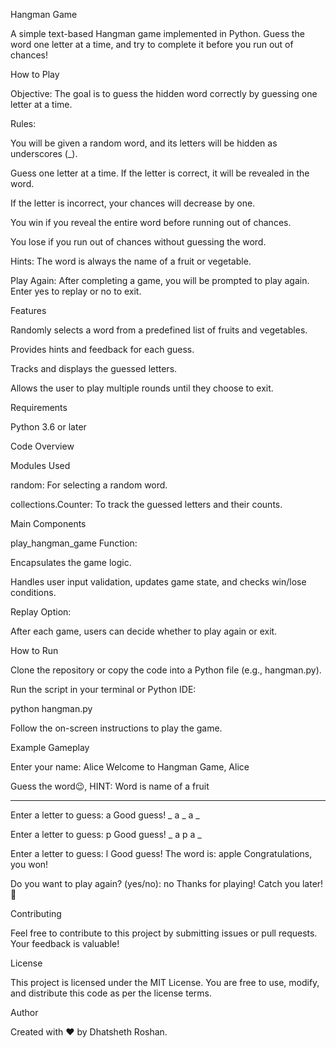 Hangman Game

A simple text-based Hangman game implemented in Python. Guess the word one letter at a time, and try to complete it before you run out of chances!

How to Play

Objective: The goal is to guess the hidden word correctly by guessing one letter at a time.

Rules:

You will be given a random word, and its letters will be hidden as underscores (_).

Guess one letter at a time. If the letter is correct, it will be revealed in the word.

If the letter is incorrect, your chances will decrease by one.

You win if you reveal the entire word before running out of chances.

You lose if you run out of chances without guessing the word.

Hints: The word is always the name of a fruit or vegetable.

Play Again: After completing a game, you will be prompted to play again. Enter yes to replay or no to exit.

Features

Randomly selects a word from a predefined list of fruits and vegetables.

Provides hints and feedback for each guess.

Tracks and displays the guessed letters.

Allows the user to play multiple rounds until they choose to exit.

Requirements

Python 3.6 or later

Code Overview

Modules Used

random: For selecting a random word.

collections.Counter: To track the guessed letters and their counts.

Main Components

play_hangman_game Function:

Encapsulates the game logic.

Handles user input validation, updates game state, and checks win/lose conditions.

Replay Option:

After each game, users can decide whether to play again or exit.

How to Run

Clone the repository or copy the code into a Python file (e.g., hangman.py).

Run the script in your terminal or Python IDE:

python hangman.py

Follow the on-screen instructions to play the game.

Example Gameplay

Enter your name: Alice
Welcome to Hangman Game, Alice

 Guess the word😉, HINT: Word is name of a fruit
_ _ _ _ _

Enter a letter to guess: a
Good guess!
_ a _ a _

Enter a letter to guess: p
Good guess!
_ a p a _

Enter a letter to guess: l
Good guess!
The word is: apple
Congratulations, you won!

Do you want to play again? (yes/no): no
Thanks for playing! Catch you later! 👋

Contributing

Feel free to contribute to this project by submitting issues or pull requests. Your feedback is valuable!

License

This project is licensed under the MIT License. You are free to use, modify, and distribute this code as per the license terms.

Author

Created with ❤️ by Dhatsheth Roshan.


